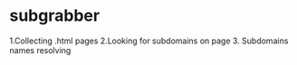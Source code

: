# subgrabber
1.Collecting .html pages 2.Looking for subdomains on page 3. Subdomains names resolving
